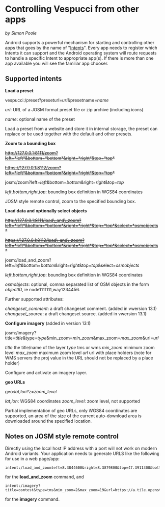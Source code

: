# Controlling Vespucci from other apps
_by Simon Poole_

Android supports a powerful mechanism for starting and controlling other apps that goes by the name of "[Intents](https://developer.android.com/guide/components/intents-filters.html)". Every app needs to register which Intents it can support and the Android operating system will route requests to handle a specific Intent to appropriate app(s). If there is more than one app available you will see the familiar app chooser. 

## Supported intents

__Load a preset__

vespucci:/preset?preseturl=*url*&presetname=*name*

*url*: URL of a JOSM format preset file or zip archive (including icons)

*name*: optional name of the preset

Load a preset from a website and store it in internal storage, the preset can replace or be used together with the default and other presets.

__Zoom to a bounding box__

~~http://127.0.0.1:8111/zoom?left=*left*&bottom=*bottom*&right=*right*&top=*top*~~

~~https://127.0.0.1:8112/zoom?left=*left*&bottom=*bottom*&right=*right*&top=*top*~~

josm:/zoom?left=*left*&bottom=*bottom*&right=*right*&top=*top*

*left*,*bottom*,*right*,*top*: bounding box definition in WGS84 coordinates

JOSM style remote control, zoom to the specified bounding box.

__Load data and optionally select objects__

~~http://127.0.0.1:8111/load\_and\_zoom?left=*left*&bottom=*bottom*&right=*right*&top=*top*&select=*osmobjects*~~

~~https://127.0.0.1:8112/load\_and\_zoom?left=*left*&bottom=*bottom*&right=*right*&top=*top*&select=*osmobjects*~~

josm:/load\_and\_zoom?left=*left*&bottom=*bottom*&right=*right*&top=*top*&select=*osmobjects*

*left*,*bottom*,*right*,*top*: bounding box definition in WGS84 coordinates

*osmobjects*: optional, comma separated list of OSM objects in the form *objectID*, ie node1111111,way1234456. 

Further supported attributes:

*changeset_comment*: a draft changeset comment. (added in vwersion 13.1)
*changeset_source*: a draft changeset source. (added in vwersion 13.1)

__Configure imagery__ (added in version 13.1)

josm:/imagery?title=*title*&type=*type*&min\_zoom=*min\_zoom*&max\_zoom=*max\_zoom*&url=*url*

*title* the title/name of the layer
*type* tms or wms
*min\_zoom* minimum zoom level
*max\_zoom* maximum zoom level
*url* url with place holders (note for WMS servers the proj value in the URL should not be replaced by a place holder)

Configure and activate an imagery layer.

__geo URLs__

geo:*lat*,*lon*?z=*zoom_level*

*lat*,*lon*: WGS84 coordinates
*zoom\_level*: zoom level, not supported

Partial implementation of geo URLs, only WGS84 coordinates are supported, an area of the size of the current auto-download area is downloaded around the specified location.

## Notes on JOSM style remote control

Directly using the local host IP address with a port will not work on modern Android variants. Your application needs to generate URLS like the following for use in a web page/app:

    intent:/load_and_zoomleft=8.3844600&right=8.3879800&top=47.3911300&bottom=47.3892400&changeset_comment=thisisatest&select=node101792984#Intent;scheme=josm;end;

for the __load\_and\_zoom__ command, and        
        
    intent:/imagery?title=osmtest&type=tms&min_zoom=2&max_zoom=19&url=https://a.tile.openstreetmap.org/%7Bzoom%7D/%7Bx%7D/%7By%7D.png#Intent;scheme=josm;end;
    
for the __imagery__ command.
